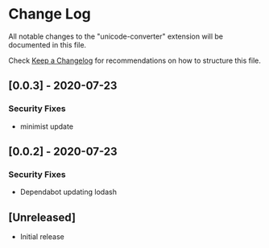 # Change Log

All notable changes to the "unicode-converter" extension will be documented in this file.

Check [Keep a Changelog](http://keepachangelog.com/) for recommendations on how to structure this file.

## [0.0.3] - 2020-07-23

### Security Fixes

- minimist update

## [0.0.2] - 2020-07-23

### Security Fixes

- Dependabot updating lodash

## [Unreleased]

- Initial release
